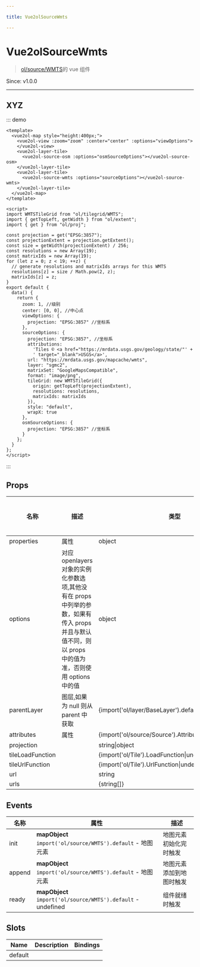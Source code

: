 ```yaml
---

title: Vue2olSourceWmts

---
```


# Vue2olSourceWmts

> [ol/source/WMTS](https://openlayers.org/en/latest/apidoc/module-ol_source_WMTS-WMTS.html)的 vue 组件

Since: v1.0.0

---

## XYZ

::: demo

```vue
<template>
  <vue2ol-map style="height:400px;">
    <vue2ol-view :zoom="zoom" :center="center" :options="viewOptions">
    </vue2ol-view>
    <vue2ol-layer-tile>
      <vue2ol-source-osm :options="osmSourceOptions"></vue2ol-source-osm>
    </vue2ol-layer-tile>
    <vue2ol-layer-tile>
      <vue2ol-source-wmts :options="sourceOptions"></vue2ol-source-wmts>
    </vue2ol-layer-tile>
  </vue2ol-map>
</template>

<script>
import WMTSTileGrid from "ol/tilegrid/WMTS";
import { getTopLeft, getWidth } from "ol/extent";
import { get } from "ol/proj";

const projection = get("EPSG:3857");
const projectionExtent = projection.getExtent();
const size = getWidth(projectionExtent) / 256;
const resolutions = new Array(19);
const matrixIds = new Array(19);
for (let z = 0; z < 19; ++z) {
  // generate resolutions and matrixIds arrays for this WMTS
  resolutions[z] = size / Math.pow(2, z);
  matrixIds[z] = z;
}
export default {
  data() {
    return {
      zoom: 1, //级别
      center: [0, 0], //中心点
      viewOptions: {
        projection: "EPSG:3857" //坐标系
      },
      sourceOptions: {
        projection: "EPSG:3857", //坐标系
        attributions:
          'Tiles © <a href="https://mrdata.usgs.gov/geology/state/"' +
          ' target="_blank">USGS</a>',
        url: "https://mrdata.usgs.gov/mapcache/wmts",
        layer: "sgmc2",
        matrixSet: "GoogleMapsCompatible",
        format: "image/png",
        tileGrid: new WMTSTileGrid({
          origin: getTopLeft(projectionExtent),
          resolutions: resolutions,
          matrixIds: matrixIds
        }),
        style: "default",
        wrapX: true
      },
      osmSourceOptions: {
        projection: "EPSG:3857" //坐标系
      }
    };
  }
};
</script>
```

:::

## Props

| 名称             | 描述                                                                                                                                                  | 类型                                                    | 取值范围 | 默认值 |
| ---------------- | ----------------------------------------------------------------------------------------------------------------------------------------------------- | ------------------------------------------------------- | -------- | ------ |
| properties       | 属性                                                                                                                                                  | object                                                  | -        |        |
| options          | 对应 openlayers 对象的实例化参数选项,其他没有在 props 中列举的参数，如果有传入 props 并且与默认值不同，则以 props 中的值为准，否则使用 options 中的值 | object                                                  | -        | {}     |
| parentLayer      | 图层,如果为 null 则从 parent 中获取                                                                                                                   | {import('ol/layer/BaseLayer').default}                  | -        |        |
| attributes       | 属性                                                                                                                                                  | {import('ol/source/Source').AttributionLike\|undefined} | -        |        |
| projection       |                                                                                                                                                       | string\|object                                          | -        |        |
| tileLoadFunction |                                                                                                                                                       | {import('ol/Tile').LoadFunction\|undefined}             | -        |        |
| tileUrlFunction  |                                                                                                                                                       | {import('ol/Tile').UrlFunction\|undefined}              | -        |        |
| url              |                                                                                                                                                       | string                                                  | -        |        |
| urls             |                                                                                                                                                       | {string[]}                                              | -        |        |

## Events

| 名称   | 属性                                                         | 描述                     |
| ------ | ------------------------------------------------------------ | ------------------------ |
| init   | **mapObject** `import('ol/source/WMTS').default` - 地图元素  | 地图元素初始化完时触发   |
| append | **mapObject** `import('ol/source/WMTS').default` - 地图元素  | 地图元素添加到地图时触发 |
| ready  | **mapObject** `import('ol/source/WMTS').default` - undefined | 组件就绪时触发           |

## Slots

| Name    | Description | Bindings |
| ------- | ----------- | -------- |
| default |             |          |
